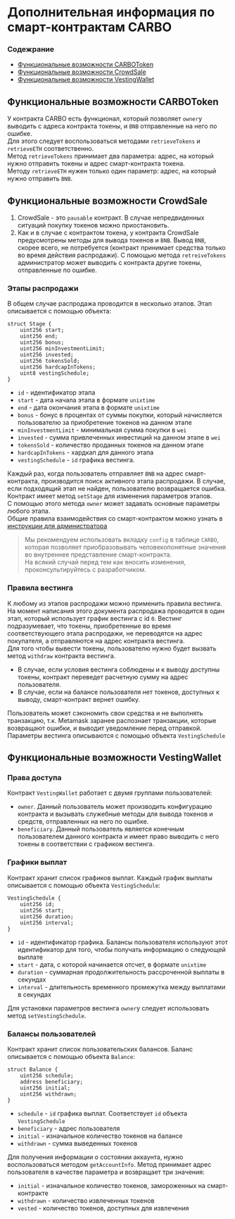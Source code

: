 # Дополнительная информация по смарт-контрактам CARBO

### Содежрание
* [Функциональные возможности CARBOToken](#carbotoken)
* [Функциональные возможности CrowdSale](#crowdsale)
* [Функциональные возможности VestingWallet](#vestingwallet)

## <a name="carbotoken"></a>Функциональные возможности CARBOToken
У контракта CARBO есть функционал, который позволяет `owner`у выводить с адреса контракта токены, и `BNB` отправленные на него по ошибке.  
Для этого следует воспользоваться методами `retrieveTokens` и `retrieveETH` соответственно.  
Метод `retrieveTokens` принимает два параметра: адрес, на который нужно отправить токены и адрес смарт-контракта токена.  
Методу `retrieveETH` нужен только один параметр: адрес, на который нужно отправить `BNB`.

## <a name="crowdsale"></a>Функциональные возможности CrowdSale
1. CrowdSale - это `pausable` контракт. В случае непредвиденных ситуаций покупку токенов можно приостановить.
2. Как и в случае с контрактом токена, у контракта CrowdSale предусмотрены методы для вывода токенов и `BNB`.
Вывод `BNB`, скорее всего, не потребуется (контракт принимает средства только во время действия распродажи).
С помощью метода `retreiveTokens` администратор может выводить с контракта другие токены, отправленные по ошибке.
### Этапы распродажи
В общем случае распродажа проводится в несколько этапов.
Этап описывается с помощью объекта:
```
struct Stage {
    uint256 start;
    uint256 end;
    uint256 bonus;
    uint256 minInvestmentLimit;
    uint256 invested;
    uint256 tokensSold;
    uint256 hardcapInTokens;
    uint8 vestingSchedule;
}
```
* `id` - идентификатор этапа
* `start` - дата начала этапа в формате `unixtime`
* `end` - дата окончания этапа в формате `unixtime`
* `bonus` - бонус в процентах от суммы покупки, который начисляется пользователю за приобретение токенов на данном этапе
* `minInvestmentLimit` - минимальная сумма покупки в `wei`
* `invested` - сумма привлеченных инвестиций на данном этапе в `wei`
* `tokensSold` - количество проданных токенов на данном этапе
* `hardcapInTokens` - хардкап для данного этапа
* `vestingSchedule` - `id` графика вестинга.

Каждый раз, когда пользователь отправляет `BNB` на адрес смарт-контракта, производится поиск активного этапа распродажи.
В случае, если подходящий этап не найден, пользователю возвращается ошибка.  
Контракт имеет метод `setStage` для изменения параметров этапов.  
С помощью этого метода `owner` может задавать основные параметры любого этапа.  
Общие правила взаимодействия со смарт-контрактом можно узнать в [инструкции для администратора](manager.md)  
> Мы рекомендуем использовать вкладку `config` в таблице `CARBO`, которая позволяет приобразовывать человекопонятные значения во внутреннее представление смарт-контракта.  
> На всякий случай перед тем как вносить изменения, проконсультируйтесь с разработчиком.

### Правила вестинга
К любому из этапов распродажи можно применить правила вестинга.
На момент написания этого документа распродажа проводится в один этап, который использует график вестинга с id `0`.
Вестинг подразумевает, что токены, приобретенные во время соответствующего этапа распродажи, не переводятся на адрес покупателя, а отправляются на адрес контракта вестинга.  
Для того чтобы вывести токены, пользователю нужно будет вызвать метод `withdraw` контракта вестинга.
* В случае, если условия вестинга соблюдены и к выводу доступны токены, контракт переведет расчетную сумму на адрес пользователя.
* В случае, если на балансе пользователя нет токенов, доступных к выводу, смарт-контракт вернет ошибку.

Пользователь может сэкономить свои средства и не выполнять транзакцию, т.к. Metamask заранее распознает транзакции, которые возвращают ошибки, и выводит уведомление перед отправкой.  
Параметры вестинга описываются с помощью объекта `VestingSchedule`


## <a name="vestingwallet"></a>Функциональные возможности VestingWallet
### Права доступа
Контракт `VestingWallet` работает с двумя группами пользователей:
* `owner`. Данный пользователь может производить конфигурацию контракта и вызывать служебные методы для вывода токенов и средств, отправленных на него по ошибке.
* `beneficiary`. Данный пользователь является конечным пользователем данного контракта и имеет право выводить с него токены в соответствии с графиком вестинга.
### Графики выплат
Контракт хранит список графиков выплат. Каждый график выплаты описывается с помощью объекта `VestingSchedule`:
```
VestingSchedule {
    uint256 id;
    uint256 start;
    uint256 duration;
    uint256 interval;
}
```
* `id` - идентификатор графика. Балансы пользователя используют этот идентификатор для того, чтобы получать информацию о следующей выплате
* `start` - дата, с которой начинается отсчет, в формате `unixtime`
* `duration` - суммарная продолжительность рассроченной выплаты в секундах
* `interval` - длительность временного промежутка между выплатами в секундах

Для установки параметров вестинга `owner`у следует использовать метод `setVestingSchedule`.

### Балансы пользователей
Контракт хранит список пользовательских балансов. Баланс описывается с помощью объекта `Balance`:
```
struct Balance {
    uint256 schedule;
    address beneficiary;
    uint256 initial;
    uint256 withdrawn;
}
```
* `schedule` - `id` графика выплат. Соответствует `id` объекта `VestingSchedule`
* `beneficiary` - адрес пользователя
* `initial` - изначальное количество токенов на балансе
* `withdrawn` - сумма выведенных токенов

Для получения информации о состоянии аккаунта, нужно воспользоваться методом `getAccountInfo`.
Метод принимает адрес пользователя в качестве параметра и возвращает три значения:
* `initial` - изначальное количество токенов, замороженных на смарт-контракте
* `withdrawn` - количество извлеченных токенов
* `vested` - количество токенов, доступных для извлечения
